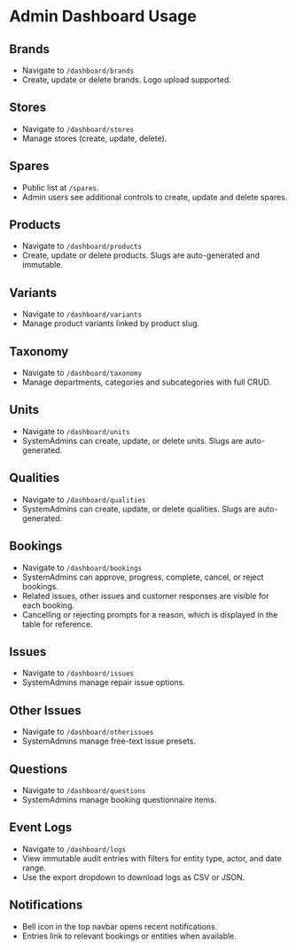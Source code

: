 # Admin Dashboard Usage

## Brands
- Navigate to `/dashboard/brands`
- Create, update or delete brands. Logo upload supported.

## Stores
- Navigate to `/dashboard/stores`
- Manage stores (create, update, delete).

## Spares
- Public list at `/spares`.
- Admin users see additional controls to create, update and delete spares.

## Products
- Navigate to `/dashboard/products`
- Create, update or delete products. Slugs are auto-generated and immutable.

## Variants
- Navigate to `/dashboard/variants`
- Manage product variants linked by product slug.

## Taxonomy
- Navigate to `/dashboard/taxonomy`
- Manage departments, categories and subcategories with full CRUD.

## Units
- Navigate to `/dashboard/units`
- SystemAdmins can create, update, or delete units. Slugs are auto-generated.

## Qualities
- Navigate to `/dashboard/qualities`
- SystemAdmins can create, update, or delete qualities. Slugs are auto-generated.

## Bookings
- Navigate to `/dashboard/bookings`
- SystemAdmins can approve, progress, complete, cancel, or reject bookings.
- Related issues, other issues and customer responses are visible for each booking.
- Cancelling or rejecting prompts for a reason, which is displayed in the table for reference.

## Issues
- Navigate to `/dashboard/issues`
- SystemAdmins manage repair issue options.

## Other Issues
- Navigate to `/dashboard/otherissues`
- SystemAdmins manage free-text issue presets.

## Questions
- Navigate to `/dashboard/questions`
- SystemAdmins manage booking questionnaire items.

## Event Logs
- Navigate to `/dashboard/logs`
- View immutable audit entries with filters for entity type, actor, and date range.
- Use the export dropdown to download logs as CSV or JSON.

## Notifications
- Bell icon in the top navbar opens recent notifications.
- Entries link to relevant bookings or entities when available.
